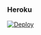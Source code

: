 ### Heroku
[![Deploy](https://www.herokucdn.com/deploy/button.svg)](https://heroku.com/deploy?template=https://github.com/rockstarcubalife/uclv-up) 
